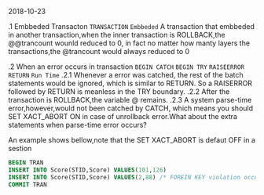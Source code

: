 2018-10-23

.1 Embbeded Transacton `TRANSACTION` `Embbeded`
A transaction that embbeded in another transaction,when the inner transaction is ROLLBACK,the @@trancount wounld reduced to 0, in fact no matter how manty layers the transactions,the @trancount would always reduced to 0

.2 When an error occurs in transaction `BEGIN CATCH` `BEGIN TRY` `RAISEERROR` `RETURN` `Run Time`
.2.1 Whenever a error was catched, the rest of the batch statements would be ignored, which is similar to RETURN. So a RAISERROR followed by RETURN is meanless in the TRY boundary.
.2.2 After the transaction is ROLLBACK,the variable @ remains.
.2.3 A system parse-time error,however,would not been catched by CATCH, which means you should SET XACT_ABORT ON in case of unrollback error.What about the extra statements when parse-time error occurs? 

An example shows bellow,note that the SET XACT_ABORT is defaut OFF in a sestion
```SQL
BEGIN TRAN
INSERT INTO Score(STID,Score) VALUES(101,126)
INSERT INTO Score(STID,Score) VALUES(2,88) /* FOREIN KEY violation occurs here */
COMMIT TRAN
```